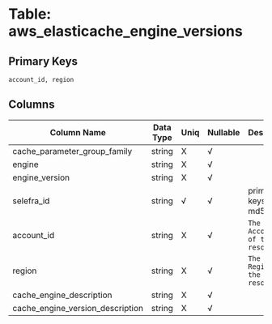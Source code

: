 # Table: aws_elasticache_engine_versions

## Primary Keys 

```
account_id, region
```


## Columns 

|  Column Name   |  Data Type  | Uniq | Nullable | Description | 
|  ----  | ----  | ----  | ----  | ---- | 
| cache_parameter_group_family | string | X | √ |  | 
| engine | string | X | √ |  | 
| engine_version | string | X | √ |  | 
| selefra_id | string | √ | √ | primary keys value md5 | 
| account_id | string | X | √ | `The AWS Account ID of the resource.` | 
| region | string | X | √ | `The AWS Region of the resource.` | 
| cache_engine_description | string | X | √ |  | 
| cache_engine_version_description | string | X | √ |  | 



